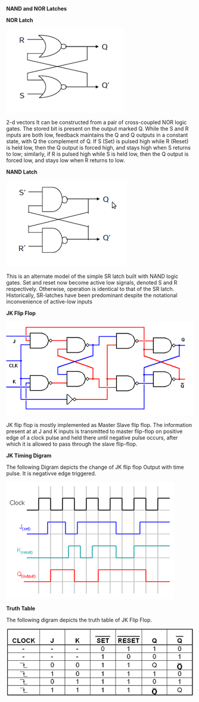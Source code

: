 **NAND and NOR Latches**

**NOR Latch**

<img src="images/nor_latch.png">

2-d vectors
It can be constructed from a pair of cross-coupled NOR logic gates. The stored bit is present on the output marked Q. While the S and R inputs are both low, feedback maintains the Q and Q outputs in a constant state, with Q the complement of Q. If S (Set) is pulsed high while R (Reset) is held low, then the Q output is forced high, and stays high when S returns to low; similarly, if R is pulsed high while S is held low, then the Q output is forced low, and stays low when R returns to low. 

**NAND Latch**

<img src="images/nand_latch.png">

This is an alternate model of the simple SR latch built with NAND logic gates. Set and reset now become active low signals, denoted S and R respectively. Otherwise, operation is identical to that of the SR latch. Historically, SR-latches have been predominant despite the notational inconvenience of active-low inputs 


**JK Flip Flop** 

<img src="images/master_slave.gif">

JK flip flop is mostly implemented as Master Slave flip flop. The information present at at J and K inputs is transmitted to master flip-flop on positive edge of a clock pulse and held there until negative pulse occurs, after which it is allowed to pass through the slave flip-flop. 

**JK Timing Digram** 

The following Digram depicts the change of JK flip flop Output with time pulse. It is negativve edge triggered. 

<img src="images/jk_flipflop_timing.gif">


**Truth Table** 

 The following digram depicts the truth table of JK Flip Flop. 

<img src="images/jk_truth.png">
